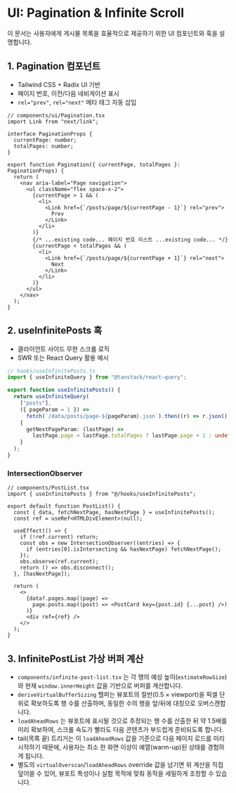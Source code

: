 # UI: Pagination & Infinite Scroll

이 문서는 사용자에게 게시물 목록을 효율적으로 제공하기 위한 UI 컴포넌트와 훅을 설명합니다.

## 1. Pagination 컴포넌트

- Tailwind CSS + Radix UI 기반
- 페이지 번호, 이전/다음 네비게이션 표시
- `rel="prev"`, `rel="next"` 메타 태그 자동 삽입

```tsx
// components/ui/Pagination.tsx
import Link from "next/link";

interface PaginationProps {
  currentPage: number;
  totalPages: number;
}

export function Pagination({ currentPage, totalPages }: PaginationProps) {
  return (
    <nav aria-label="Page navigation">
      <ul className="flex space-x-2">
        {currentPage > 1 && (
          <li>
            <Link href={`/posts/page/${currentPage - 1}`} rel="prev">
              Prev
            </Link>
          </li>
        )}
        {/* ...existing code... 페이지 번호 리스트 ...existing code... */}
        {currentPage < totalPages && (
          <li>
            <Link href={`/posts/page/${currentPage + 1}`} rel="next">
              Next
            </Link>
          </li>
        )}
      </ul>
    </nav>
  );
}
```

## 2. useInfinitePosts 훅

- 클라이언트 사이드 무한 스크롤 로직
- SWR 또는 React Query 활용 예시

```ts
// hooks/useInfinitePosts.ts
import { useInfiniteQuery } from "@tanstack/react-query";

export function useInfinitePosts() {
  return useInfiniteQuery(
    ["posts"],
    ({ pageParam = 1 }) =>
      fetch(`/data/posts/page-${pageParam}.json`).then((r) => r.json()),
    {
      getNextPageParam: (lastPage) =>
        lastPage.page < lastPage.totalPages ? lastPage.page + 1 : undefined,
    }
  );
}
```

### IntersectionObserver

```tsx
// components/PostList.tsx
import { useInfinitePosts } from "@/hooks/useInfinitePosts";

export default function PostList() {
  const { data, fetchNextPage, hasNextPage } = useInfinitePosts();
  const ref = useRef<HTMLDivElement>(null);

  useEffect(() => {
    if (!ref.current) return;
    const obs = new IntersectionObserver((entries) => {
      if (entries[0].isIntersecting && hasNextPage) fetchNextPage();
    });
    obs.observe(ref.current);
    return () => obs.disconnect();
  }, [hasNextPage]);

  return (
    <>
      {data?.pages.map((page) =>
        page.posts.map((post) => <PostCard key={post.id} {...post} />)
      )}
      <div ref={ref} />
    </>
  );
}
```

## 3. InfinitePostList 가상 버퍼 계산

- `components/infinite-post-list.tsx` 는 각 행의 예상 높이(`estimateRowSize`)와 현재 `window.innerHeight` 값을 기반으로 버퍼를 계산합니다.
- `deriveVirtualBufferSizing` 헬퍼는 뷰포트의 절반(0.5 × viewport)을 픽셀 단위로 확보하도록 행 수를 산출하며, 동일한 수의 행을 앞/뒤에 대칭으로 오버스캔합니다.
- `loadAheadRows` 는 뷰포트에 표시될 것으로 추정되는 행 수를 산출한 뒤 약 1.5배를 미리 확보하여, 스크롤 속도가 빨라도 다음 콘텐츠가 부드럽게 준비되도록 합니다.
- tail(목록 끝) 트리거는 이 `loadAheadRows` 값을 기준으로 다음 페이지 로드를 미리 시작하기 때문에, 사용자는 최소 한 화면 이상이 예열(warm-up)된 상태를 경험하게 됩니다.
- 별도의 `virtualOverscan`/`loadAheadRows` override 값을 넘기면 위 계산을 직접 덮어쓸 수 있어, 뷰포트 특성이나 실험 목적에 맞춰 동작을 세밀하게 조정할 수 있습니다.
